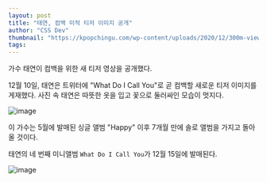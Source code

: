 ```yaml
---
layout: post
title: "태연, 컴백 미적 티저 이미지 공개"
author: "CSS Dev"
thumbnail: "https://kpopchingu.com/wp-content/uploads/2020/12/300m-views-57-890x512.png"
tags: 
---
```



가수 태연이 컴백을 위한 새 티저 영상을 공개했다.

12월 10일, 태연은 트위터에 "What Do I Call You"로 곧 컴백할 새로운 티저 이미지를 게재했다. 사진 속 태연은 따뜻한 옷을 입고 꽃으로 둘러싸인 모습이 멋지다.

![image](https://kpopchingu.com/wp-content/uploads/2020/12/41.png)

이 가수는 5월에 발매된 싱글 앨범 "Happy" 이후 7개월 만에 솔로 앨범을 가지고 돌아올 것이다.

태연의 네 번째 미니앨범 `What Do I Call You`가 12월 15일에 발매된다.

![image](https://kpopchingu.com/wp-content/uploads/2020/12/44.png)